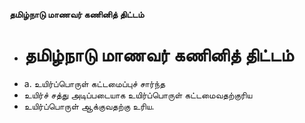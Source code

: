 **தமிழ்நாடு மாணவர் கணினித் திட்டம்**
- # தமிழ்நாடு மாணவர் கணினித் திட்டம்
- a. உயிர்ப்பொருள் கட்டமைப்புச் சார்ந்த
- உயிர்ச் சத்து அடிப்படையாக உயிர்ப்பொருள் கட்டமைவதற்குரிய
- உயிர்ப்பொருள் ஆக்குவதற்கு உரிய.

